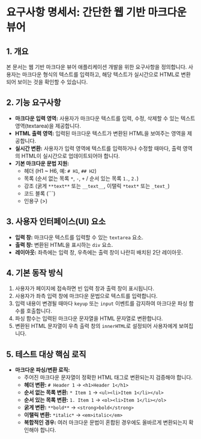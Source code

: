 # 요구사항 명세서: 간단한 웹 기반 마크다운 뷰어

## 1. 개요
본 문서는 웹 기반 마크다운 뷰어 애플리케이션 개발을 위한 요구사항을 정의합니다. 사용자는 마크다운 형식의 텍스트를 입력하고, 해당 텍스트가 실시간으로 HTML로 변환되어 보이는 것을 확인할 수 있습니다.

## 2. 기능 요구사항
- **마크다운 입력 영역:** 사용자가 마크다운 텍스트를 입력, 수정, 삭제할 수 있는 텍스트 영역(textarea)을 제공합니다.
- **HTML 출력 영역:** 입력된 마크다운 텍스트가 변환된 HTML을 보여주는 영역을 제공합니다.
- **실시간 변환:** 사용자가 입력 영역에 텍스트를 입력하거나 수정할 때마다, 출력 영역의 HTML이 실시간으로 업데이트되어야 합니다.
- **기본 마크다운 문법 지원:**
    - 헤더 (H1 ~ H6, 예: `# H1`, `## H2`)
    - 목록 (순서 없는 목록 `*`, `-`, `+` / 순서 있는 목록 `1.`, `2.`)
    - 강조 (굵게 `**text**` 또는 `__text__`, 이탤릭 `*text*` 또는 `_text_`)
    - 코드 블록 (```)
    - 인용구 (>)

## 3. 사용자 인터페이스(UI) 요소
- **입력 창:** 마크다운 텍스트를 입력할 수 있는 `textarea` 요소.
- **출력 창:** 변환된 HTML을 표시하는 `div` 요소.
- **레이아웃:** 좌측에는 입력 창, 우측에는 출력 창이 나란히 배치된 2단 레이아웃.

## 4. 기본 동작 방식
1.  사용자가 페이지에 접속하면 빈 입력 창과 출력 창이 표시됩니다.
2.  사용자가 좌측 입력 창에 마크다운 문법으로 텍스트를 입력합니다.
3.  입력 내용이 변경될 때마다 `keyup` 또는 `input` 이벤트를 감지하여 마크다운 파싱 함수를 호출합니다.
4.  파싱 함수는 입력된 마크다운 문자열을 HTML 문자열로 변환합니다.
5.  변환된 HTML 문자열이 우측 출력 창의 `innerHTML`로 설정되어 사용자에게 보여집니다.

## 5. 테스트 대상 핵심 로직
- **마크다운 파싱/변환 로직:**
    - 주어진 마크다운 문자열이 정확한 HTML 태그로 변환되는지 검증해야 합니다.
    - **헤더 변환:** `# Header 1` -> `<h1>Header 1</h1>`
    - **순서 없는 목록 변환:** `* Item 1` -> `<ul><li>Item 1</li></ul>`
    - **순서 있는 목록 변환:** `1. Item 1` -> `<ol><li>Item 1</li></ol>`
    - **굵게 변환:** `**bold**` -> `<strong>bold</strong>`
    - **이탤릭 변환:** `*italic*` -> `<em>italic</em>`
    - **복합적인 경우:** 여러 마크다운 문법이 혼합된 경우에도 올바르게 변환되는지 확인해야 합니다.
